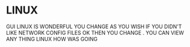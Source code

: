 # LINUX
GUI LINUX IS WONDERFUL  YOU CHANGE AS YOU WISH  IF YOU DIDN'T LIKE NETWORK CONFIG FILES OK THEN YOU CHANGE . YOU CAN VIEW ANY THING LINUX HOW WAS GOING   
